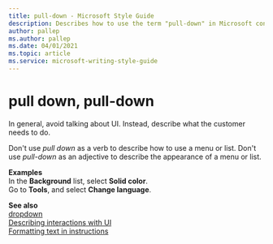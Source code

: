 ```yaml
---
title: pull-down - Microsoft Style Guide
description: Describes how to use the term "pull-down" in Microsoft content.
author: pallep
ms.author: pallep
ms.date: 04/01/2021
ms.topic: article
ms.service: microsoft-writing-style-guide
---
```


# pull down, pull-down

In general, avoid talking about UI. Instead, describe what the customer needs to do. 

Don't use *pull down* as a verb to describe how to use a menu or list. Don't use *pull-down* as an adjective 
to describe the appearance of a menu or list.  

**Examples**  
In the **Background** list, select **Solid color**.  
Go to **Tools**, and select **Change language**.  

**See also**  
[dropdown](~/a-z-word-list-term-collections/d/dropdown.md)  
[Describing interactions with UI](~/procedures-instructions/describing-interactions-with-ui.md)  
[Formatting text in instructions](~/procedures-instructions/formatting-text-in-instructions.md)
